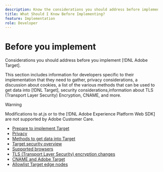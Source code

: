 ```yaml
---
description: Know the considerations you should address before implementing [!DNL Adobe Target].
title: What Should I Know Before Implementing?
feature: Implementation
role: Developer
---
```

# Before you implement

Considerations you should address before you implement [!DNL Adobe Target].

This section includes information for developers specific to their implementation that they need to gather, privacy considerations, a discussion about cookies, a list of the various methods that can be used to get data into [!DNL Target], security considerations,information about TLS (Transport Layer Security) Encryption, CNAME, and more. 

>[!WARNING]
>
>Modifications to at.js or to the [!DNL Adobe Experience Platform Web SDK] are not supported by Adobe Customer Care.

- [Prepare to implement Target](prepare-to-implement-target.md)
- [Privacy](privacy/privacy.md)
- [Methods to get data into Target](methods-to-get-data-into-target/methods-to-get-data-into-target.md)
- [Target security overview](target-security-overview.md)
- [Supported browsers](supported-browsers.md)
- [TLS (Transport Layer Security) encryption changes](tls-transport-layer-security-encryption.md)
- [CNAME and Adobe Target](implement-cname-support-in-target.md)
- [Allowlist Target edge nodes](privacy/allowlist-edges.md)
